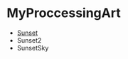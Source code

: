 # MyProccessingArt


- [Sunset](https://github.com/ShioKosyo/MyProccessingArt/blob/main/Sunset/Sunset.png)
- Sunset2
- SunsetSky
